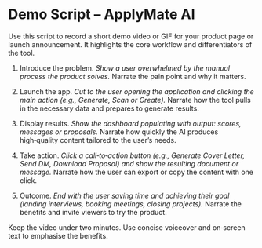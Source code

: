 # Demo Script – ApplyMate AI

Use this script to record a short demo video or GIF for your product page or launch announcement. It highlights the core workflow and differentiators of the tool.

1. Introduce the problem.
   *Show a user overwhelmed by the manual process the product solves.*
   Narrate the pain point and why it matters.

2. Launch the app.
   *Cut to the user opening the application and clicking the main action (e.g., Generate, Scan or Create).*
   Narrate how the tool pulls in the necessary data and prepares to generate results.

3. Display results.
   *Show the dashboard populating with output: scores, messages or proposals.*
   Narrate how quickly the AI produces high‑quality content tailored to the user’s needs.

4. Take action.
   *Click a call‑to‑action button (e.g., Generate Cover Letter, Send DM, Download Proposal) and show the resulting document or message.*
   Narrate how the user can export or copy the content with one click.

5. Outcome.
   *End with the user saving time and achieving their goal (landing interviews, booking meetings, closing projects).*
   Narrate the benefits and invite viewers to try the product.

Keep the video under two minutes. Use concise voiceover and on‑screen text to emphasise the benefits.
